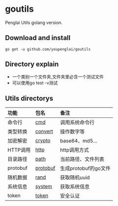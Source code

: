 # goutils
Penglai Utils golang version.

Download and install
-------------

    go get -u github.com/youpenglai/goutils


Directory explain
-------------
- 一个类别一个文件夹,文件夹里必含一个测试文件
- 可以使用go test -v测试


Utils directorys
-------------

| 功能 | 包名 |  备注 |
| :--- | :--- | :--- |
| 命令行 | [cmd](comtool/) | 调用系统命令行 |
| 类型转换 | [convert](convertor/) | 操作数字等 |
| 加密解密 | [crypto](cryptotool/) | base64、md5... |
| HTTP调用 | [http](httptool/http.go) | http调用方式 |
| 目录路径 | [path](pathtool/) | 当前路径、文件列表 |
| protobuf | [protobuf](protoctool/) | 生成protobuf的go文件 |
| 随机数据 | [rand](randtool/) | 获取随机uuid |
| 系统信息 | [system](systool/system.go) | 获取系统信息 |
| token | [token](tokentool/jwt.go) | 安全认证 |